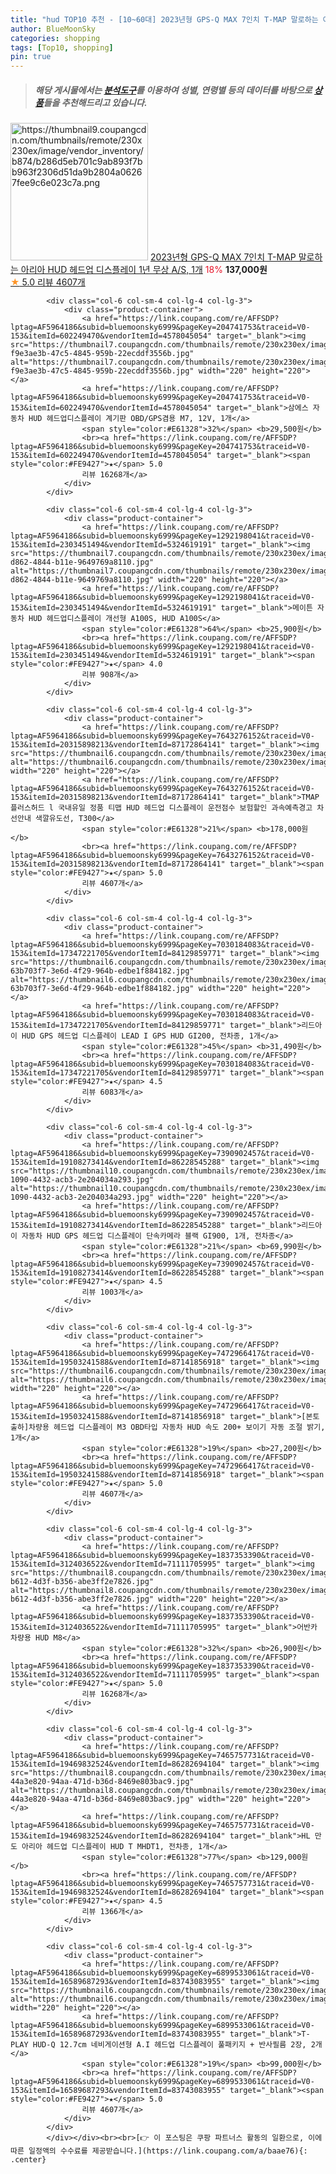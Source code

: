 ```yaml
---
title: "hud TOP10 추천 - [10~60대] 2023년형 GPS-Q MAX 7인치 T-MAP 말로하는 아리아 HUD 헤드업 디스플레이 1년 무상 A/S, 1개"
author: BlueMoonSky
categories: shopping
tags: [Top10, shopping]
pin: true
---
```


> ##### 해당 게시물에서는 [**분석도구**](https://itemscout.io/)를 이용하여 **성별**, **연령별** 등의 데이터를 바탕으로 [**상품**](https://link.coupang.com/a/baae76)들을 추천해드리고 있습니다.
<div class="container"><div class="row">
            <div class="col-6 col-sm-4 col-lg-4 col-lg-3">
                <div class="product-container">
                    <a href="https://link.coupang.com/re/AFFSDP?lptag=AF5964186&subid=bluemoonsky6999&pageKey=6108932469&traceid=V0-153&itemId=11500835400&vendorItemId=87143706584" target="_blank"><img src="https://thumbnail9.coupangcdn.com/thumbnails/remote/230x230ex/image/vendor_inventory/b874/b286d5eb701c9ab893f7bb963f2306d51da9b2804a06267fee9c6e023c7a.png" alt="https://thumbnail9.coupangcdn.com/thumbnails/remote/230x230ex/image/vendor_inventory/b874/b286d5eb701c9ab893f7bb963f2306d51da9b2804a06267fee9c6e023c7a.png" width="220" height="220"></a>
                    <a href="https://link.coupang.com/re/AFFSDP?lptag=AF5964186&subid=bluemoonsky6999&pageKey=6108932469&traceid=V0-153&itemId=11500835400&vendorItemId=87143706584" target="_blank">2023년형 GPS-Q MAX 7인치 T-MAP 말로하는 아리아 HUD 헤드업 디스플레이 1년 무상 A/S, 1개</a>
                    <span style="color:#E61328">18%</span> <b>137,000원</b>
                    <br><a href="https://link.coupang.com/re/AFFSDP?lptag=AF5964186&subid=bluemoonsky6999&pageKey=6108932469&traceid=V0-153&itemId=11500835400&vendorItemId=87143706584" target="_blank"><span style="color:#FE9427">★</span> 5.0
                    리뷰 4607개</a>
                </div>
            </div>
            
            <div class="col-6 col-sm-4 col-lg-4 col-lg-3">
                <div class="product-container">
                    <a href="https://link.coupang.com/re/AFFSDP?lptag=AF5964186&subid=bluemoonsky6999&pageKey=204741753&traceid=V0-153&itemId=602249470&vendorItemId=4578045054" target="_blank"><img src="https://thumbnail7.coupangcdn.com/thumbnails/remote/230x230ex/image/retail/images/6682364002838400-f9e3ae3b-47c5-4845-959b-22ecddf3556b.jpg" alt="https://thumbnail7.coupangcdn.com/thumbnails/remote/230x230ex/image/retail/images/6682364002838400-f9e3ae3b-47c5-4845-959b-22ecddf3556b.jpg" width="220" height="220"></a>
                    <a href="https://link.coupang.com/re/AFFSDP?lptag=AF5964186&subid=bluemoonsky6999&pageKey=204741753&traceid=V0-153&itemId=602249470&vendorItemId=4578045054" target="_blank">삼에스 자동차 HUD 헤드업디스플레이 계기판 OBD/GPS겸용 M7, 12V, 1개</a>
                    <span style="color:#E61328">32%</span> <b>29,500원</b>
                    <br><a href="https://link.coupang.com/re/AFFSDP?lptag=AF5964186&subid=bluemoonsky6999&pageKey=204741753&traceid=V0-153&itemId=602249470&vendorItemId=4578045054" target="_blank"><span style="color:#FE9427">★</span> 5.0
                    리뷰 16268개</a>
                </div>
            </div>
            
            <div class="col-6 col-sm-4 col-lg-4 col-lg-3">
                <div class="product-container">
                    <a href="https://link.coupang.com/re/AFFSDP?lptag=AF5964186&subid=bluemoonsky6999&pageKey=1292198041&traceid=V0-153&itemId=2303451494&vendorItemId=5324619191" target="_blank"><img src="https://thumbnail7.coupangcdn.com/thumbnails/remote/230x230ex/image/retail/images/2019/09/10/12/2/473e3257-d862-4844-b11e-9649769a8110.jpg" alt="https://thumbnail7.coupangcdn.com/thumbnails/remote/230x230ex/image/retail/images/2019/09/10/12/2/473e3257-d862-4844-b11e-9649769a8110.jpg" width="220" height="220"></a>
                    <a href="https://link.coupang.com/re/AFFSDP?lptag=AF5964186&subid=bluemoonsky6999&pageKey=1292198041&traceid=V0-153&itemId=2303451494&vendorItemId=5324619191" target="_blank">메이튼 자동차 HUD 헤드업디스플레이 개선형 A100S, HUD A100S</a>
                    <span style="color:#E61328">64%</span> <b>25,900원</b>
                    <br><a href="https://link.coupang.com/re/AFFSDP?lptag=AF5964186&subid=bluemoonsky6999&pageKey=1292198041&traceid=V0-153&itemId=2303451494&vendorItemId=5324619191" target="_blank"><span style="color:#FE9427">★</span> 4.0
                    리뷰 908개</a>
                </div>
            </div>
            
            <div class="col-6 col-sm-4 col-lg-4 col-lg-3">
                <div class="product-container">
                    <a href="https://link.coupang.com/re/AFFSDP?lptag=AF5964186&subid=bluemoonsky6999&pageKey=7643276152&traceid=V0-153&itemId=20315898213&vendorItemId=87172864141" target="_blank"><img src="https://thumbnail6.coupangcdn.com/thumbnails/remote/230x230ex/image/vendor_inventory/af0e/6b155dc736855ae619158c7dd97ff1736d91e33bcbc4c31fd3ce97d18b32.jpg" alt="https://thumbnail6.coupangcdn.com/thumbnails/remote/230x230ex/image/vendor_inventory/af0e/6b155dc736855ae619158c7dd97ff1736d91e33bcbc4c31fd3ce97d18b32.jpg" width="220" height="220"></a>
                    <a href="https://link.coupang.com/re/AFFSDP?lptag=AF5964186&subid=bluemoonsky6999&pageKey=7643276152&traceid=V0-153&itemId=20315898213&vendorItemId=87172864141" target="_blank">TMAP 플러스허드 l 국내유일 정품 티맵 HUD 헤드업 디스플레이 운전점수 보험할인 과속예측경고 차선안내 색깔유도선, T300</a>
                    <span style="color:#E61328">21%</span> <b>178,000원</b>
                    <br><a href="https://link.coupang.com/re/AFFSDP?lptag=AF5964186&subid=bluemoonsky6999&pageKey=7643276152&traceid=V0-153&itemId=20315898213&vendorItemId=87172864141" target="_blank"><span style="color:#FE9427">★</span> 5.0
                    리뷰 4607개</a>
                </div>
            </div>
            
            <div class="col-6 col-sm-4 col-lg-4 col-lg-3">
                <div class="product-container">
                    <a href="https://link.coupang.com/re/AFFSDP?lptag=AF5964186&subid=bluemoonsky6999&pageKey=7030184083&traceid=V0-153&itemId=17347221705&vendorItemId=84129859771" target="_blank"><img src="https://thumbnail6.coupangcdn.com/thumbnails/remote/230x230ex/image/retail/images/5484557176244936-63b703f7-3e6d-4f29-964b-edbe1f884182.jpg" alt="https://thumbnail6.coupangcdn.com/thumbnails/remote/230x230ex/image/retail/images/5484557176244936-63b703f7-3e6d-4f29-964b-edbe1f884182.jpg" width="220" height="220"></a>
                    <a href="https://link.coupang.com/re/AFFSDP?lptag=AF5964186&subid=bluemoonsky6999&pageKey=7030184083&traceid=V0-153&itemId=17347221705&vendorItemId=84129859771" target="_blank">리드아이 HUD GPS 헤드업 디스플레이 LEAD I GPS HUD GI200, 전차종, 1개</a>
                    <span style="color:#E61328">45%</span> <b>31,490원</b>
                    <br><a href="https://link.coupang.com/re/AFFSDP?lptag=AF5964186&subid=bluemoonsky6999&pageKey=7030184083&traceid=V0-153&itemId=17347221705&vendorItemId=84129859771" target="_blank"><span style="color:#FE9427">★</span> 4.5
                    리뷰 6083개</a>
                </div>
            </div>
            
            <div class="col-6 col-sm-4 col-lg-4 col-lg-3">
                <div class="product-container">
                    <a href="https://link.coupang.com/re/AFFSDP?lptag=AF5964186&subid=bluemoonsky6999&pageKey=7390902457&traceid=V0-153&itemId=19108273414&vendorItemId=86228545288" target="_blank"><img src="https://thumbnail10.coupangcdn.com/thumbnails/remote/230x230ex/image/retail/images/2023/06/09/17/0/e2e87fcf-1090-4432-acb3-2e204034a293.jpg" alt="https://thumbnail10.coupangcdn.com/thumbnails/remote/230x230ex/image/retail/images/2023/06/09/17/0/e2e87fcf-1090-4432-acb3-2e204034a293.jpg" width="220" height="220"></a>
                    <a href="https://link.coupang.com/re/AFFSDP?lptag=AF5964186&subid=bluemoonsky6999&pageKey=7390902457&traceid=V0-153&itemId=19108273414&vendorItemId=86228545288" target="_blank">리드아이 자동차 HUD GPS 헤드업 디스플레이 단속카메라 블랙 GI900, 1개, 전차종</a>
                    <span style="color:#E61328">21%</span> <b>69,990원</b>
                    <br><a href="https://link.coupang.com/re/AFFSDP?lptag=AF5964186&subid=bluemoonsky6999&pageKey=7390902457&traceid=V0-153&itemId=19108273414&vendorItemId=86228545288" target="_blank"><span style="color:#FE9427">★</span> 4.5
                    리뷰 1003개</a>
                </div>
            </div>
            
            <div class="col-6 col-sm-4 col-lg-4 col-lg-3">
                <div class="product-container">
                    <a href="https://link.coupang.com/re/AFFSDP?lptag=AF5964186&subid=bluemoonsky6999&pageKey=7472966417&traceid=V0-153&itemId=19503241588&vendorItemId=87141856918" target="_blank"><img src="https://thumbnail6.coupangcdn.com/thumbnails/remote/230x230ex/image/vendor_inventory/f2b7/8c7b94f4701e7205f34d117df39f744e84e0baed453106c254a0660f1380.jpg" alt="https://thumbnail6.coupangcdn.com/thumbnails/remote/230x230ex/image/vendor_inventory/f2b7/8c7b94f4701e7205f34d117df39f744e84e0baed453106c254a0660f1380.jpg" width="220" height="220"></a>
                    <a href="https://link.coupang.com/re/AFFSDP?lptag=AF5964186&subid=bluemoonsky6999&pageKey=7472966417&traceid=V0-153&itemId=19503241588&vendorItemId=87141856918" target="_blank">[본토출하]차량용 헤드업 디스플레이 M3 OBD타입 자동차 HUD 속도 200+ 보이기 자동 조절 밝기, 1개</a>
                    <span style="color:#E61328">19%</span> <b>27,200원</b>
                    <br><a href="https://link.coupang.com/re/AFFSDP?lptag=AF5964186&subid=bluemoonsky6999&pageKey=7472966417&traceid=V0-153&itemId=19503241588&vendorItemId=87141856918" target="_blank"><span style="color:#FE9427">★</span> 5.0
                    리뷰 4607개</a>
                </div>
            </div>
            
            <div class="col-6 col-sm-4 col-lg-4 col-lg-3">
                <div class="product-container">
                    <a href="https://link.coupang.com/re/AFFSDP?lptag=AF5964186&subid=bluemoonsky6999&pageKey=1837353390&traceid=V0-153&itemId=3124036522&vendorItemId=71111705995" target="_blank"><img src="https://thumbnail8.coupangcdn.com/thumbnails/remote/230x230ex/image/retail/images/2020/07/17/17/8/6402affe-b612-4d3f-b356-abe3ff2e7826.jpg" alt="https://thumbnail8.coupangcdn.com/thumbnails/remote/230x230ex/image/retail/images/2020/07/17/17/8/6402affe-b612-4d3f-b356-abe3ff2e7826.jpg" width="220" height="220"></a>
                    <a href="https://link.coupang.com/re/AFFSDP?lptag=AF5964186&subid=bluemoonsky6999&pageKey=1837353390&traceid=V0-153&itemId=3124036522&vendorItemId=71111705995" target="_blank">어반카 차량용 HUD M8</a>
                    <span style="color:#E61328">32%</span> <b>26,900원</b>
                    <br><a href="https://link.coupang.com/re/AFFSDP?lptag=AF5964186&subid=bluemoonsky6999&pageKey=1837353390&traceid=V0-153&itemId=3124036522&vendorItemId=71111705995" target="_blank"><span style="color:#FE9427">★</span> 5.0
                    리뷰 16268개</a>
                </div>
            </div>
            
            <div class="col-6 col-sm-4 col-lg-4 col-lg-3">
                <div class="product-container">
                    <a href="https://link.coupang.com/re/AFFSDP?lptag=AF5964186&subid=bluemoonsky6999&pageKey=7465757731&traceid=V0-153&itemId=19469832524&vendorItemId=86282694104" target="_blank"><img src="https://thumbnail8.coupangcdn.com/thumbnails/remote/230x230ex/image/retail/images/4868272661125177-44a3e820-94aa-471d-b36d-8469e803bac9.jpg" alt="https://thumbnail8.coupangcdn.com/thumbnails/remote/230x230ex/image/retail/images/4868272661125177-44a3e820-94aa-471d-b36d-8469e803bac9.jpg" width="220" height="220"></a>
                    <a href="https://link.coupang.com/re/AFFSDP?lptag=AF5964186&subid=bluemoonsky6999&pageKey=7465757731&traceid=V0-153&itemId=19469832524&vendorItemId=86282694104" target="_blank">HL 만도 아리아 헤드업 디스플레이 HUD T MHDT1, 전차종, 1개</a>
                    <span style="color:#E61328">77%</span> <b>129,000원</b>
                    <br><a href="https://link.coupang.com/re/AFFSDP?lptag=AF5964186&subid=bluemoonsky6999&pageKey=7465757731&traceid=V0-153&itemId=19469832524&vendorItemId=86282694104" target="_blank"><span style="color:#FE9427">★</span> 4.5
                    리뷰 1366개</a>
                </div>
            </div>
            
            <div class="col-6 col-sm-4 col-lg-4 col-lg-3">
                <div class="product-container">
                    <a href="https://link.coupang.com/re/AFFSDP?lptag=AF5964186&subid=bluemoonsky6999&pageKey=6899533061&traceid=V0-153&itemId=16589687293&vendorItemId=83743083955" target="_blank"><img src="https://thumbnail6.coupangcdn.com/thumbnails/remote/230x230ex/image/vendor_inventory/4709/b030729a68693550ef6e80a384532f99dda8ebfccf98fe2c41e9adbc113a.jpg" alt="https://thumbnail6.coupangcdn.com/thumbnails/remote/230x230ex/image/vendor_inventory/4709/b030729a68693550ef6e80a384532f99dda8ebfccf98fe2c41e9adbc113a.jpg" width="220" height="220"></a>
                    <a href="https://link.coupang.com/re/AFFSDP?lptag=AF5964186&subid=bluemoonsky6999&pageKey=6899533061&traceid=V0-153&itemId=16589687293&vendorItemId=83743083955" target="_blank">T-PLAY HUD-Q 12.7cm 네비게이션형 A.I 헤드업 디스플레이 풀패키지 + 반사필름 2장, 2개</a>
                    <span style="color:#E61328">19%</span> <b>99,000원</b>
                    <br><a href="https://link.coupang.com/re/AFFSDP?lptag=AF5964186&subid=bluemoonsky6999&pageKey=6899533061&traceid=V0-153&itemId=16589687293&vendorItemId=83743083955" target="_blank"><span style="color:#FE9427">★</span> 5.0
                    리뷰 4607개</a>
                </div>
            </div>
            </div></div><br><br>[👉 이 포스팅은 쿠팡 파트너스 활동의 일환으로, 이에 따른 일정액의 수수료를 제공받습니다.](https://link.coupang.com/a/baae76){: .center}